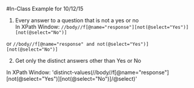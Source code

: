 #In-Class Example for 10/12/15  

1. Every answer to a question that is not a yes or no  
In XPath Window: `//body//f[@name="response"][not(@select="Yes")][not(@select="No")]`

or `//body//f[@name="response" and not(@select="Yes")][not(@select="No")]`

2. Get only the distinct answers other than Yes or No 

In XPath Window: 'distinct-values(//body//f[@name="response"][not(@select="Yes")][not(@select="No")]/@select)'

